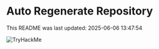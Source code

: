 # Auto Regenerate Repository

This README was last updated: 2025-06-06 13:47:54

 ![TryHackMe](https://tryhackme.com/badge/533634)